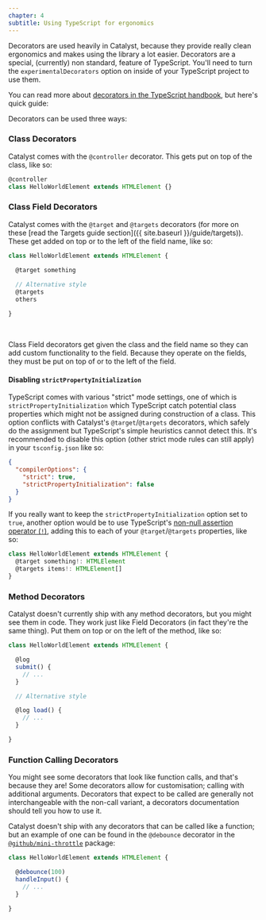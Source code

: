 ```yaml
---
chapter: 4
subtitle: Using TypeScript for ergonomics
---
```


Decorators are used heavily in Catalyst, because they provide really clean ergonomics and makes using the library a lot easier. Decorators are a special, (currently) non standard, feature of TypeScript. You'll need to turn the `experimentalDecorators` option on inside of your TypeScript project to use them.

You can read more about [decorators in the TypeScript handbook](https://www.typescriptlang.org/docs/handbook/decorators.html), but here's quick guide:

Decorators can be used three ways:

### Class Decorators

Catalyst comes with the `@controller` decorator. This gets put on top of the class, like so:

```js
@controller
class HelloWorldElement extends HTMLElement {}
```

### Class Field Decorators

Catalyst comes with the `@target` and `@targets` decorators (for more on these [read the Targets guide section]({{ site.baseurl }}/guide/targets)). These get added on top or to the left of the field name, like so:

```js
class HelloWorldElement extends HTMLElement {

  @target something
  
  // Alternative style
  @targets
  others

}
```
<br>

Class Field decorators get given the class and the field name so they can add custom functionality to the field. Because they operate on the fields, they must be put on top of or to the left of the field.

#### Disabling `strictPropertyInitialization`

TypeScript comes with various "strict" mode settings, one of which is `strictPropertyInitialization` which TypeScript catch potential class properties which might not be assigned during construction of a class. This option conflicts with Catalyst's `@target`/`@targets` decorators, which safely do the assignment but TypeScript's simple heuristics cannot detect this. It's recommended to disable this option (other strict mode rules can still apply) in your `tsconfig.json` like so:

```json
{
  "compilerOptions": {
    "strict": true,
    "strictPropertyInitialization": false
  }
}
```

If you really want to keep the `strictPropertyInitialization` option set to `true`, another option would be to use TypeScript's [non-null assertion operator (`!`)](https://www.typescriptlang.org/docs/handbook/release-notes/typescript-2-0.html#non-null-assertion-operator), adding this to each of your `@target`/`@targets` properties, like so:

```typescript
class HelloWorldElement extends HTMLElement {
  @target something!: HTMLElement
  @targets items!: HTMLElement[]
}
```

### Method Decorators

Catalyst doesn't currently ship with any method decorators, but you might see them in code. They work just like Field Decorators (in fact they're the same thing). Put them on top or on the left of the method, like so:


```js
class HelloWorldElement extends HTMLElement {

  @log
  submit() {
    // ...
  }

  // Alternative style

  @log load() {
    // ...
  }

}
```

### Function Calling Decorators

You might see some decorators that look like function calls, and that's because they are! Some decorators allow for customisation; calling with additional arguments. Decorators that expect to be called are generally not interchangeable with the non-call variant, a decorators documentation should tell you how to use it.

Catalyst doesn't ship with any decorators that can be called like a function; but an example of one can be found in the `@debounce` decorator in the [`@github/mini-throttle`](https://github.com/github/mini-throttle) package:

```js
class HelloWorldElement extends HTMLElement {

  @debounce(100)
  handleInput() {
    // ...
  }

}
```
<br>
